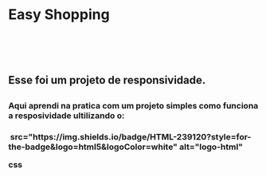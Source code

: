 <h1>Easy Shopping<h1>
<br>
<h2>Esse foi um projeto de responsividade.<h2>
<h3>Aqui aprendi na pratica com um projeto simples como funciona a resposividade ultilizando o:<h3>
<img> src="https://img.shields.io/badge/HTML-239120?style=for-the-badge&logo=html5&logoColor=white" alt="logo-html" <img>
<p>css<p>
